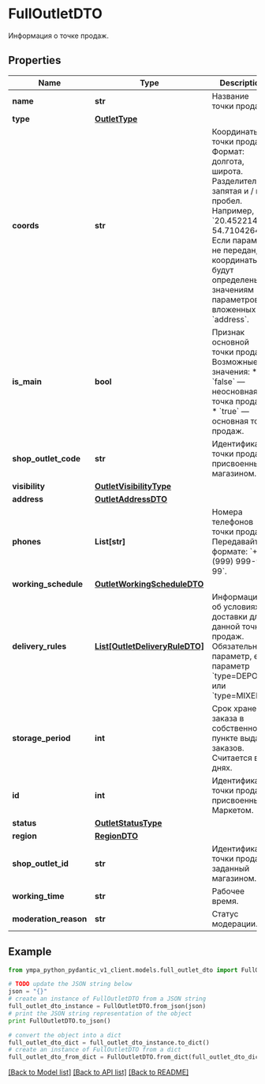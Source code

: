 # FullOutletDTO

Информация о точке продаж.

## Properties
Name | Type | Description | Notes
------------ | ------------- | ------------- | -------------
**name** | **str** | Название точки продаж.  | 
**type** | [**OutletType**](OutletType.md) |  | 
**coords** | **str** | Координаты точки продаж.  Формат: долгота, широта. Разделители: запятая и / или пробел. Например, &#x60;20.4522144, 54.7104264&#x60;.  Если параметр не передан, координаты будут определены по значениям параметров, вложенных в &#x60;address&#x60;.  | [optional] 
**is_main** | **bool** | Признак основной точки продаж.  Возможные значения:  * &#x60;false&#x60; — неосновная точка продаж. * &#x60;true&#x60; — основная точка продаж.  | [optional] 
**shop_outlet_code** | **str** | Идентификатор точки продаж, присвоенный магазином. | [optional] 
**visibility** | [**OutletVisibilityType**](OutletVisibilityType.md) |  | [optional] 
**address** | [**OutletAddressDTO**](OutletAddressDTO.md) |  | 
**phones** | **List[str]** | Номера телефонов точки продаж. Передавайте в формате: &#x60;+7 (999) 999-99-99&#x60;.  | 
**working_schedule** | [**OutletWorkingScheduleDTO**](OutletWorkingScheduleDTO.md) |  | 
**delivery_rules** | [**List[OutletDeliveryRuleDTO]**](OutletDeliveryRuleDTO.md) | Информация об условиях доставки для данной точки продаж.  Обязательный параметр, если параметр &#x60;type&#x3D;DEPOT&#x60; или &#x60;type&#x3D;MIXED&#x60;.  | [optional] 
**storage_period** | **int** | Срок хранения заказа в собственном пункте выдачи заказов. Считается в днях. | [optional] 
**id** | **int** | Идентификатор точки продаж, присвоенный Маркетом. | [optional] 
**status** | [**OutletStatusType**](OutletStatusType.md) |  | [optional] 
**region** | [**RegionDTO**](RegionDTO.md) |  | [optional] 
**shop_outlet_id** | **str** | Идентификатор точки продаж, заданный магазином. | [optional] 
**working_time** | **str** | Рабочее время. | [optional] 
**moderation_reason** | **str** | Статус модерации. | [optional] 

## Example

```python
from ympa_python_pydantic_v1_client.models.full_outlet_dto import FullOutletDTO

# TODO update the JSON string below
json = "{}"
# create an instance of FullOutletDTO from a JSON string
full_outlet_dto_instance = FullOutletDTO.from_json(json)
# print the JSON string representation of the object
print FullOutletDTO.to_json()

# convert the object into a dict
full_outlet_dto_dict = full_outlet_dto_instance.to_dict()
# create an instance of FullOutletDTO from a dict
full_outlet_dto_from_dict = FullOutletDTO.from_dict(full_outlet_dto_dict)
```
[[Back to Model list]](../README.md#documentation-for-models) [[Back to API list]](../README.md#documentation-for-api-endpoints) [[Back to README]](../README.md)


